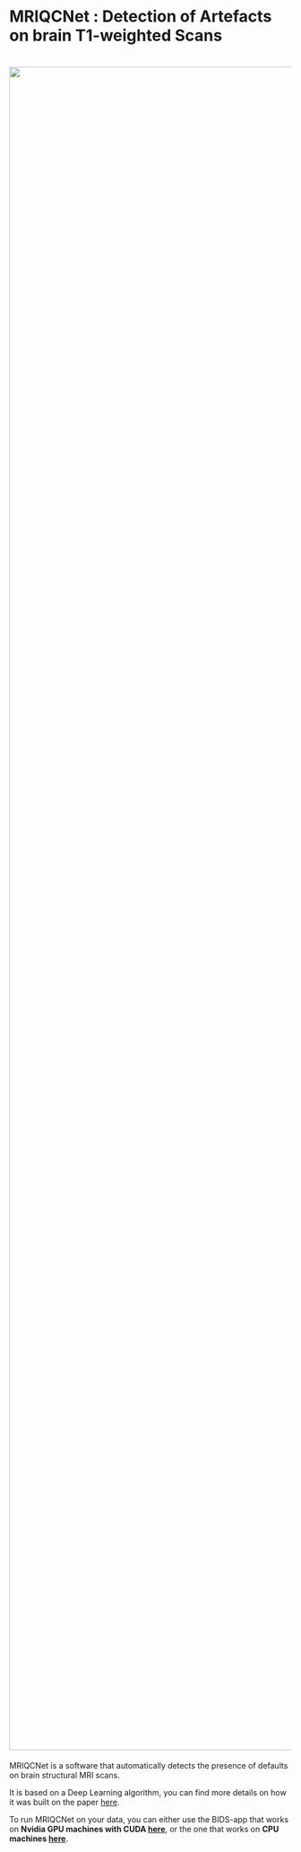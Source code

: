 # MRIQCNet : Detection of Artefacts on brain T1-weighted Scans
# <img src="https://github.com/garciaml/MRIQCNet/blob/master/T1_low_quality.jpg" width="3000px">

MRIQCNet is a software that automatically detects the presence of defaults on brain structural MRI scans. 

It is based on a Deep Learning algorithm, you can find more details on how it was built on the paper [here](https://link-to-preprint.com).

To run MRIQCNet on your data, you can either use the BIDS-app that works on **Nvidia GPU machines with CUDA [here](https://link-to-doc-GPU.com)**, or the one that works on **CPU machines [here](https://link-to-doc-CPU.com)**.

